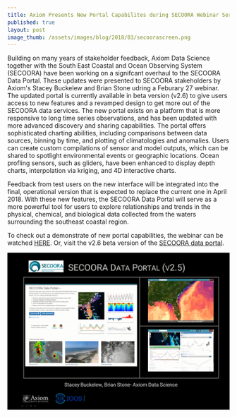 ```yaml
---
title: Axiom Presents New Portal Capabilites during SECOORA Webinar Series 
published: true
layout: post
image_thumb: /assets/images/blog/2018/03/secoorascreen.png
---
```


Building on many years of stakeholder feedback, Axiom Data Science together with the South East Coastal and Ocean Observing System (SECOORA) have been working on a signifcant overhaul to the SECOORA Data Portal. These updates were presented to SECOORA stakeholders by Axiom's Stacey Buckelew and Brian Stone udring a Feburary 27 webinar. The updated portal is currently available in beta version (v2.6) to give users access to new features and a revamped design to get more out of the SECOORA data services. The new portal exists on a platform that is more responsive to long time series observations, and has been updated with more advanced discovery and sharing capabilities. The portal offers sophisticated charting abilities, including comparisons between data sources, binning by time, and plotting of climatologies and anomalies. Users can create custom compilations of sensor and model outputs, which can be shared to spotlight environmental events or geographic locations. Ocean profling sensors, such as gliders, have been enhanced to display depth charts, interpolation via kriging, and 4D interactive charts.

Feedback from test users on the new interface will be integrated into the final, operational version that is expected
to replace the current one in April 2018. With these new features, the SECOORA Data Portal will serve as a more powerful tool for users to explore relationships and trends in the physical, chemical, and biological data collected from the waters surrounding the southeast coastal region.

To check out a demonstrate of new portal capabilities, the webinar can be watched [HERE](https://www.youtube.com/watch?v=OX1x29XGPGc&t). Or, visit the v2.6 beta version of the [SECOORA data portal](http://dev.axiomdatascience.com/?portal_id=47).


<img src="/assets/images/blog/2018/03/secoorascreen.png" class="img-responsive center-block"/>
